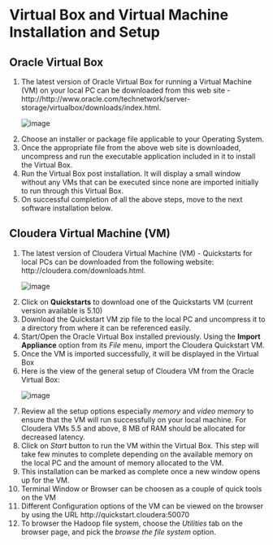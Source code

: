 # Virtual Box and Virtual Machine Installation and Setup

## Oracle Virtual Box
<OL>
<LI>The latest version of Oracle Virtual Box for running a Virtual Machine (VM) on your local PC can be downloaded from this web site - http://http://www.oracle.com/technetwork/server-storage/virtualbox/downloads/index.html.

![image](https://cloud.githubusercontent.com/assets/19809692/25776600/a16960fc-3290-11e7-95ca-b6545df15eaa.png)

</LI>
<LI>Choose an installer or package file applicable to your Operating System.</LI>
<LI>Once the appropriate file from the above web site is downloaded, uncompress and run the executable application included in it to install the Virtual Box.</LI>
<LI>Run the Virtual Box post installation. It will display a small window without any VMs that can be executed since none are imported initially to run through this Virtual Box.</LI>
<LI>On successful completion of all the above steps, move to the next software installation below.</LI>
</OL>

## Cloudera Virtual Machine (VM)
<OL>
<LI>The latest version of Cloudera Virtual Machine (VM) - Quickstarts for local PCs can be downloaded from the following website: http://cloudera.com/downloads.html.

![image](https://cloud.githubusercontent.com/assets/19809692/25776640/f912c0fe-3291-11e7-8dc9-e542bf4b5f43.png)
</LI>
<LI>Click on <b>Quickstarts</b> to download one of the Quickstarts VM (current version available is 5.10)</LI>
<LI>Download the Quickstart VM zip file to the local PC and uncompress it to a directory from where it can be referenced easily.</LI>
<LI>Start/Open the Oracle Virtual Box installed previously. Using the <b>Import Appliance</b> option from its <i>File</i> menu, import the Cloudera Quickstart VM.</LI>
<LI>Once the VM is imported successfully, it will be displayed in the Virtual Box</LI>
<LI>Here is the view of the general setup of Cloudera VM from the Oracle Virtual Box:

![image](https://cloud.githubusercontent.com/assets/19809692/25776527/b0ed9838-328e-11e7-95f0-0fc5801d0543.png)
</LI>
<LI>Review all the setup options especially <i>memory</i> and <i>video memory</i> to ensure that the VM will run successfully on your local machine. For Cloudera VMs 5.5 and above, 8 MB of RAM should be allocated for decreased latency.</LI>
<LI>Click on <i>Start</i> button to run the VM within the Virtual Box. This step will take few minutes to complete depending on the available memory on the local PC and the amount of memory allocated to the VM.</LI>
<LI>This installation can be marked as complete once a new window opens up for the VM.</LI>
<LI>Terminal Window or Browser can be choosen as a couple of quick tools on the VM</LI>
<LI>Different Configuration options of the VM can be viewed on the browser by using the URL http://quickstart.cloudera:50070</LI>
<LI>To browser the Hadoop file system, choose the <i>Utilities</i> tab on the browser page, and pick the <i>browse the file system</i> option.</LI>
</OL>
